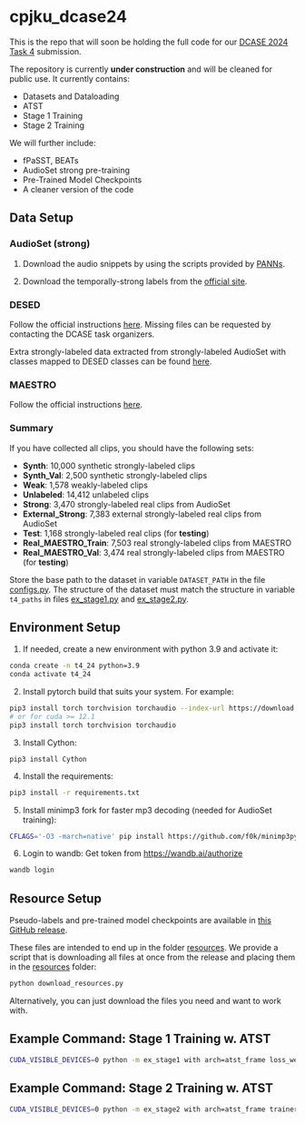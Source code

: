 # cpjku_dcase24

This is the repo that will soon be holding the full code for our [DCASE 2024 Task 4](https://dcase.community/challenge2024/task-sound-event-detection-with-heterogeneous-training-dataset-and-potentially-missing-labels) submission.

The repository is currently **under construction** and will be cleaned for public use. It currently contains:
* Datasets and Dataloading
* ATST
* Stage 1 Training
* Stage 2 Training

We will further include:
* fPaSST, BEATs
* AudioSet strong pre-training
* Pre-Trained Model Checkpoints
* A cleaner version of the code


## Data Setup

### AudioSet (strong)

1. Download the audio snippets by using the scripts provided by [PANNs](https://github.com/qiuqiangkong/audioset_tagging_cnn).

2. Download the temporally-strong labels from the [official site](https://research.google.com/audioset/download_strong.html).

### DESED

Follow the official instructions [here](https://dcase.community/challenge2024/task-sound-event-detection-with-heterogeneous-training-dataset-and-potentially-missing-labels). Missing files can be requested by contacting the DCASE task organizers.

Extra strongly-labeled data extracted from strongly-labeled AudioSet with classes mapped to DESED classes can be found [here](https://saoyear.github.io/post/downloading-real-waveforms-for-desed/).

### MAESTRO

Follow the official instructions [here](https://dcase.community/challenge2024/task-sound-event-detection-with-heterogeneous-training-dataset-and-potentially-missing-labels).

### Summary

If you have collected all clips, you should have the following sets:

* **Synth**: 10,000 synthetic strongly-labeled clips
* **Synth_Val**: 2,500 synthetic strongly-labeled clips
* **Weak**: 1,578 weakly-labeled clips
* **Unlabeled**: 14,412 unlabeled clips
* **Strong**: 3,470 strongly-labeled real clips from AudioSet
* **External_Strong**: 7,383 external strongly-labeled real clips from AudioSet
* **Test**: 1,168 strongly-labeled real clips (for **testing**)
* **Real_MAESTRO_Train**: 7,503 real strongly-labeled clips from MAESTRO
* **Real_MAESTRO_Val**: 3,474 real strongly-labeled clips from MAESTRO (for **testing**)

Store the base path to the dataset in variable ```DATASET_PATH``` in the file [configs.py](configs.py). The structure of the 
dataset must match the structure in variable ```t4_paths``` in files [ex_stage1.py](ex_stage1.py) and [ex_stage2.py](ex_stage2.py).

## Environment Setup

1. If needed, create a new environment with python 3.9 and activate it:

```bash
conda create -n t4_24 python=3.9
conda activate t4_24
 ```

2. Install pytorch build that suits your system. For example:

```bash
pip3 install torch torchvision torchaudio --index-url https://download.pytorch.org/whl/cu118
# or for cuda >= 12.1
pip3 install torch torchvision torchaudio 
```

3. Install Cython:

```
pip3 install Cython
```

4. Install the requirements:

 ```bash
pip3 install -r requirements.txt
 ```

5. Install minimp3 fork for faster mp3 decoding (needed for AudioSet training):

 ```bash
CFLAGS='-O3 -march=native' pip install https://github.com/f0k/minimp3py/archive/master.zip
 ```

6. Login to wandb:
Get token from <https://wandb.ai/authorize>

 ```bash
 wandb login
```

## Resource Setup

Pseudo-labels and pre-trained model checkpoints are available in [this GitHub release](https://github.com/CPJKU/cpjku_dcase24/releases/tag/files).

These files are intended to end up in the folder [resources](resources). We provide a script that is downloading all files at once from the release
and placing them in the [resources](resources) folder:

 ```bash
python download_resources.py
 ```

Alternatively, you can just download the files you need and want to work with.

## Example Command: Stage 1 Training w. ATST

```bash
CUDA_VISIBLE_DEVICES=0 python -m ex_stage1 with arch=atst_frame loss_weights="(0.5, 0.25, 0.12, 0.1, 0.1, 1.5)" trainer.max_epochs=200 optimizer.crnn_lr=0.0005 filter_augment.apply=0 mix_augment.apply_mixstyle=0 ssl_no_class_mask=1 wandb.name=s1.i1,atst
```



## Example Command: Stage 2 Training w. ATST

```bash
CUDA_VISIBLE_DEVICES=0 python -m ex_stage2 with arch=atst_frame trainer.accumulate_grad_batches=8 loss_weights="(12, 3, 0.25, 1, 60, 0)" t4_wrapper.model_init_id=atst_stage1 optimizer.pt_lr_scale=0.5 optimizer.cnn_lr=1e-5 optimizer.rnn_lr=1e-4 freq_warp.include_maestro=1 optimizer.adamw=1 optimizer.weight_decay=1e-3 wandb.name=s2.i1,atst
```
